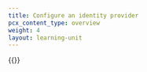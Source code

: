 ```yaml
---
title: Configure an identity provider
pcx_content_type: overview
weight: 4
layout: learning-unit
---
```


{{<render file="zero-trust/_configure-idp.md">}}
